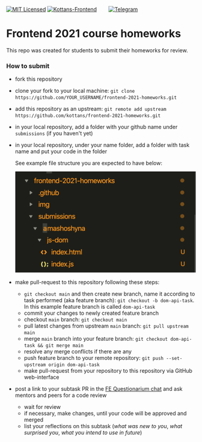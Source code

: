 [![MIT Licensed][icon-mit]][license]
[![Kottans-Frontend][icon-kottans]][kottans-frontend]
&nbsp;&nbsp;&nbsp;&nbsp;&nbsp;&nbsp;
[![Telegram][icon-chat]][chat]

# Frontend 2021 course homeworks

This repo was created for students to submit their homeworks for review.

### How to submit

- fork this repository
- clone your fork to your local machine: `git clone https://github.com/YOUR_USERNAME/frontend-2021-homeworks.git`
- add this repository as an upstream: `git remote add upstream https://github.com/kottans/frontend-2021-homeworks.git`
- in your local repository, add a folder with your github name under `submissions` (if you haven't yet)
- in your local repository, under your name folder, add a folder with task name and put your code in the folder

  See example file structure you are expected to have below:

  ![File structure example](img/file-structure.png)

- make pull-request to this repository following these steps:
  - `git checkout main` and then create new branch, name it according to task performed (aka feature branch): `git checkout -b dom-api-task`. In this example feature branch is called `dom-api-task`
  - commit your changes to newly created feature branch
  - checkout `main` branch: `git checkout main`
  - pull latest changes from upstream `main` branch: `git pull upstream main`
  - merge `main` branch into your feature branch: `git checkout dom-api-task && git merge main`
  - resolve any merge conflicts if there are any
  - push feature branch to your remote repository: `git push --set-upstream origin dom-api-task`
  - make pull-request from your repository to this repository via GitHub web-interface
- post a link to your subtask PR in the
  [FE Questionarium chat](https://t.me/joinchat/DmX0JAl-mh5W0jrWli8Ycw)
  and ask mentors and peers for a code review
  - wait for review
  - if necessary, make changes, until your code will be approved and merged
  - list your reflections on this subtask
    (_what was new to you_, _what surprised you_, _what you intend to use in future_)

[icon-mit]: https://img.shields.io/badge/license-MIT-blue.svg
[license]: https://github.com/OleksiyRudenko/a-tiny-JS-world/blob/master/LICENSE.md
[icon-chat]: https://img.shields.io/badge/chat-on%20telegram-blue.svg
[icon-kottans]: https://img.shields.io/badge/%3D(%5E.%5E)%3D-frontend-yellow.svg
[kottans-frontend]: https://github.com/kottans/frontend
[chat]: https://t.me/joinchat/DmX0JAl-mh5W0jrWli8Ycw
